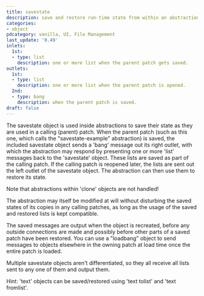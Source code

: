 ```yaml
---
title: savestate
description: save and restore run-time state from within an abstraction
categories:
- object
pdcategory: vanilla, UI, File Management
last_update: '0.49'
inlets:
  1st:
  - type: list
    description: one or more list when the parent patch gets saved.
outlets:
  1st:
  - type: list
    description: one or more list when the parent patch is opened.
  2nd:
  - type: bang
    description: when the parent patch is saved.
draft: false
---
```

The savestate object is used inside abstractions to save their state as they are used in a calling (parent) patch. When the parent patch (such as this one, which calls the "savestate-example" abstraction) is saved, the included savestate object sends a 'bang' message out its right outlet, with which the abstraction may respond by presenting one or more 'list' messages back to the 'savestate' object. These lists are saved as part of the calling patch. If the calling patch is reopened later, the lists are sent out the left outlet of the savestate object. The abstraction can then use them to restore its state.

Note that abstractions within 'clone' objects are not handled!

The abstraction may itself be modified at will without disturbing the saved states of its copies in any calling patches, as long as the usage of the saved and restored lists is kept compatible.

The saved messages are output when the object is recreated, before any outside connections are made and possibly before other parts of a saved patch have been restored. You can use a "loadbang" object to send messages to objects elsewhere in the owning patch at load time once the entire patch is loaded.

Multiple savestate objects aren't differentiated, so they all receive all lists sent to any one of them and output them.

Hint: 'text' objects can be saved/restored using 'text tolist' and 'text fromlist'.

